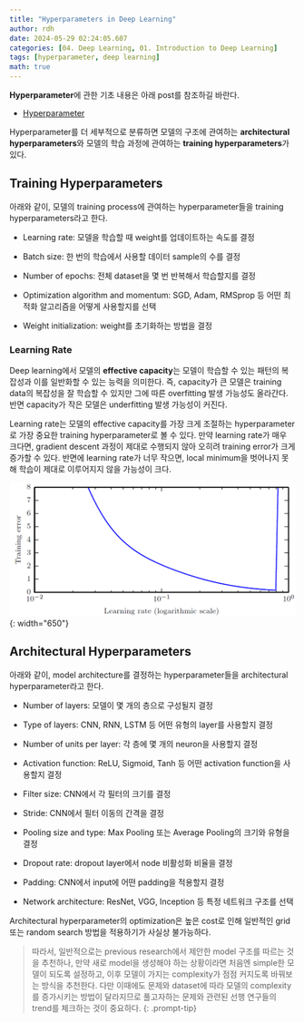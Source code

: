 ```yaml
---
title: "Hyperparameters in Deep Learning"
author: rdh
date: 2024-05-29 02:24:05.607
categories: [04. Deep Learning, 01. Introduction to Deep Learning]
tags: [hyperparameter, deep learning]
math: true
---
```

**Hyperparameter**에 관한 기초 내용은 아래 post를 참조하길 바란다.
* [Hyperparameter](https://rohdonghyun.github.io/posts/Hyperparameter/)

Hyperparameter를 더 세부적으로 분류하면 모델의 구조에 관여하는 **architectural hyperparameters**와 모델의 학습 과정에 관여하는 **training hyperparameters**가 있다.

## Training Hyperparameters
아래와 같이, 모델의 training process에 관여하는 hyperparameter들을 training hyperparameters라고 한다.

* Learning rate: 모델을 학습할 때 weight를 업데이트하는 속도를 결정

* Batch size: 한 번의 학습에서 사용할 데이터 sample의 수를 결정

* Number of epochs: 전체 dataset을 몇 번 반복해서 학습할지를 결정

* Optimization algorithm and momentum: SGD, Adam, RMSprop 등 어떤 최적화 알고리즘을 어떻게 사용할지를 선택

* Weight initialization: weight를 초기화하는 방법을 결정

### Learning Rate
Deep learning에서 모델의 **effective capacity**는 모델이 학습할 수 있는 패턴의 복잡성과 이를 일반화할 수 있는 능력을 의미한다. 즉, capacity가 큰 모델은 training data의 복잡성을 잘 학습할 수 있지만 그에 따른 overfitting 발생 가능성도 올라간다. 반면 capacity가 작은 모델은 underfitting 발생 가능성이 커진다.

Learning rate는 모델의 effective capacity를 가장 크게 조절하는 hyperparameter로 가장 중요한 training hyperparameter로 볼 수 있다. 만약 learning rate가 매우 크다면, gradient descent 과정이 제대로 수행되지 않아 오히려 training error가 크게 증가할 수 있다. 반면에 learning rate가 너무 작으면, local minimum을 벗어나지 못해 학습이 제대로 이루어지지 않을 가능성이 크다.

![](/assets/img/Hyperparameters-in-Deep-Learning-01.png){: width="650"}

## Architectural Hyperparameters
아래와 같이, model architecture를 결정하는 hyperparameter들을 architectural hyperparameter라고 한다.

* Number of layers: 모델이 몇 개의 층으로 구성될지 결정

* Type of layers: CNN, RNN, LSTM 등 어떤 유형의 layer를 사용할지 결정

* Number of units per layer: 각 층에 몇 개의 neuron을 사용할지 결정

* Activation function: ReLU, Sigmoid, Tanh 등 어떤 activation function을 사용할지 결정

* Filter size: CNN에서 각 필터의 크기를 결정

* Stride: CNN에서 필터 이동의 간격을 결정

* Pooling size and type: Max Pooling 또는 Average Pooling의 크기와 유형을 결정

* Dropout rate: dropout layer에서 node 비활성화 비율을 결정

* Padding: CNN에서 input에 어떤 padding을 적용할지 결정

* Network architecture: ResNet, VGG, Inception 등 특정 네트워크 구조를 선택

Architectural hyperparameter의 optimization은 높은 cost로 인해 일반적인 grid 또는 random search 방법을 적용하기가 사실상 불가능하다.

> 따라서, 일반적으로는 previous research에서 제안한 model 구조를 따르는 것을 추천하나, 만약 새로 model을 생성해야 하는 상황이라면 처음엔 simple한 모델이 되도록 설정하고, 이후 모델이 가지는 complexity가 점점 커지도록 바꿔보는 방식을 추천한다.
> 다만 이때에도 문제와 dataset에 따라 모델의 complexity를 증가시키는 방법이 달라지므로 풀고자하는 문제와 관련된 선행 연구들의 trend를 체크하는 것이 중요하다.
{: .prompt-tip}
